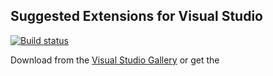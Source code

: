 ## Suggested Extensions for Visual Studio

[![Build status](https://ci.appveyor.com/api/projects/status/fmu7jnie15aj48j4?svg=true)](https://ci.appveyor.com/project/madskristensen/solutionextensions)

Download from the
[Visual Studio Gallery](https://visualstudiogallery.msdn.microsoft.com/4e84e2cf-2d6b-472a-b1e2-b84932511379)
or get the
